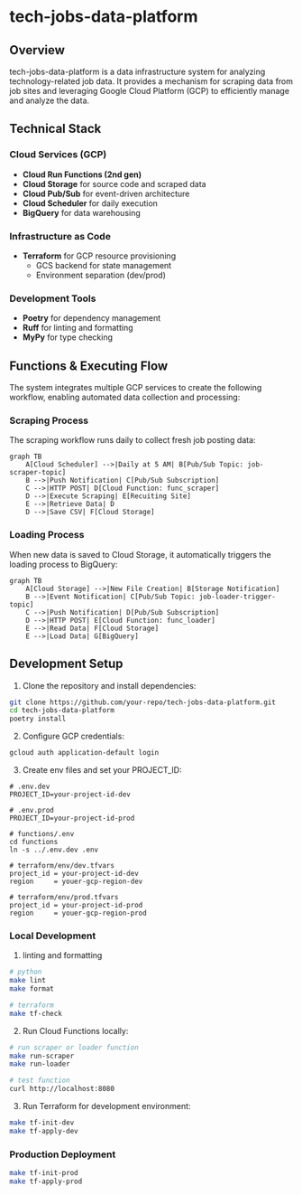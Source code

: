 # tech-jobs-data-platform

## Overview
tech-jobs-data-platform is a data infrastructure system for analyzing technology-related job data. It provides a mechanism for scraping data from job sites and leveraging Google Cloud Platform (GCP) to efficiently manage and analyze the data.


## Technical Stack

### Cloud Services (GCP)
- **Cloud Run Functions (2nd gen)**
- **Cloud Storage** for source code and scraped data
- **Cloud Pub/Sub** for event-driven architecture
- **Cloud Scheduler** for daily execution
- **BigQuery** for data warehousing

### Infrastructure as Code
- **Terraform** for GCP resource provisioning
  - GCS backend for state management
  - Environment separation (dev/prod)

### Development Tools
- **Poetry** for dependency management
- **Ruff** for linting and formatting
- **MyPy** for type checking


## Functions & Executing Flow

The system integrates multiple GCP services to create the following workflow, enabling automated data collection and processing:

### Scraping Process
The scraping workflow runs daily to collect fresh job posting data:

```mermaid
graph TB
    A[Cloud Scheduler] -->|Daily at 5 AM| B[Pub/Sub Topic: job-scraper-topic]
    B -->|Push Notification| C[Pub/Sub Subscription]
    C -->|HTTP POST| D[Cloud Function: func_scraper]
    D -->|Execute Scraping| E[Recuiting Site]
    E -->|Retrieve Data| D
    D -->|Save CSV| F[Cloud Storage]
```

### Loading Process

When new data is saved to Cloud Storage, it automatically triggers the loading process to BigQuery:

```mermaid
graph TB
    A[Cloud Storage] -->|New File Creation| B[Storage Notification]
    B -->|Event Notification| C[Pub/Sub Topic: job-loader-trigger-topic]
    C -->|Push Notification| D[Pub/Sub Subscription]
    D -->|HTTP POST| E[Cloud Function: func_loader]
    E -->|Read Data| F[Cloud Storage]
    E -->|Load Data| G[BigQuery]
```

## Development Setup

1. Clone the repository and install dependencies:

```bash
git clone https://github.com/your-repo/tech-jobs-data-platform.git
cd tech-jobs-data-platform
poetry install
```

2. Configure GCP credentials:

```bash
gcloud auth application-default login
```

3. Create env files and set your PROJECT_ID:

```
# .env.dev
PROJECT_ID=your-project-id-dev

# .env.prod
PROJECT_ID=your-project-id-prod

# functions/.env
cd functions
ln -s ../.env.dev .env

# terraform/env/dev.tfvars
project_id = your-project-id-dev
region     = youer-gcp-region-dev

# terraform/env/prod.tfvars
project_id = your-project-id-prod
region     = youer-gcp-region-prod
```

### Local Development 

1. linting and formatting 

```bash
# python 
make lint
make format

# terraform 
make tf-check
```

2. Run Cloud Functions locally:

```bash
# run scraper or loader function
make run-scraper
make run-loader

# test function 
curl http://localhost:8080
```

3. Run Terraform for development environment:

```bash
make tf-init-dev
make tf-apply-dev
```


### Production Deployment

```bash
make tf-init-prod
make tf-apply-prod
```
